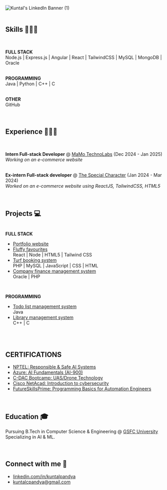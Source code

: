 ![Kuntal's LinkedIn Banner (1)](https://github.com/Kuntal-04/Kuntal-04/assets/155050499/cb78e6e1-d495-479a-ad29-06ff6d6ac6a8)
<br><br>

## Skills 👩🏻‍💻
<br>

**FULL STACK** <br>
Node.js | Express.js | Angular | React | TailwindCSS | MySQL | MongoDB | Oracle
<br><br>

**PROGRAMMING** <br>
Java | Python | C++ | C
<br><br>

**OTHER** <br>
GitHub
<br><br><br>

## Experience 👩🏻‍💼
<br>

**Intern Full-stack Developer** @ [MaMo TechnoLabs](https://mamotechnolabs.com/) (Dec 2024 - Jan 2025) <br>
_Working on an e-commerce website_
<br><br>

**Ex-intern Full-stack developer** @ [The Special Character](https://thespecialcharacter.com) (Jan 2024 - Mar 2024) <br>
_Worked on an e-commerce website using ReactJS, TailwindCSS, HTML5_
<br><br><br>

## Projects 💻

<br> **FULL STACK**
-  [Portfolio website](https://...) 
-  [Fluffy favourites](https://github.com/...) <br> React | Node | HTML5 | Tailwind CSS
-  [Turf booking system](https://github.com/...) <br> PHP | MySQL | JavaScript | CSS | HTML
-  [Company finance management system](https://github.com/...) <br> Oracle | PHP
<br>

**PROGRAMMING**
-  [Todo list management system](https://github.com/...) <br> Java
-  [Library management system](https://github.com/...) <br> C++ | C

<br><br>

## CERTIFICATIONS
 <!-- Upload certificates on google drive & add links here -->
-  [NPTEL: Responsible & Safe AI Systems]()
-  [Azure: AI Fundamentals (AI-900)](https://futureskillsprime.in/artificial-intelligence-and-machine-learning/azure-ai-fundamentals-ai-900)
-  [C-DAC Bootcamp: UAS/Drone Technology]()
-  [Cisco NetAcad: Introduction to cybersecurity](https://futureskillsprime.in/cybersecurity/cisco-netacad-introduction-to-cyber-security)
-  [FutureSkillsPrime: Programming Basics for Automation Engineers](https://futureskillsprime.in/course/programming-basics-for-automation-engineers)
<br><br><br>

<!--
## Competitive coding 🥇
-  [Hacker Rank](https://www.hackerrank.com) - ...
-  [Top Coder](https://www.topcoder.com) - ...
-  [Leet Code](https://www.leetcode.com) - ...
-  [Hacker Eart](https://www.hackerearth.com) - ...
-  [Geeks for geeks](https://www.geeksforgeeks.org) - ...
<br><br><br>
-->

<!--
## Achievements 🏆
-  **XYZ Winner 2024**
-  **...**
-  **...**
<br>
-->

## Education 🎓
Pursuing B.Tech in Computer Science & Engineering @ [GSFC University](https://www.gsfcuniversity.ac.in/) <br>
Specializing in AI & ML.
<br><br><br>

## Connect with me 💬

-  [linkedin.com/in/kuntalpandya](https://www.linkedin.com/in/kuntalpandya)
-  [kuntalcpandya@gmail.com](mailto:kuntalcpandya@gmail.com)
